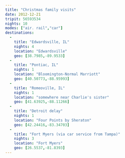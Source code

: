 ```yaml
---
title: "Christmas family visits"
date: 2012-12-21
tripit: 56593534
nights: 10
modes: ["air. rail","car"]
destinations:
  -
    title: "Edwardsville, IL"
    nights: 4
    location: "Edwardsville"
    geo: [38.7985,-89.9533]
  -
    title: "Pontiac, IL"
    nights: 1
    location: "Bloomington-Normal Marriott"
    geo: [40.50773,-88.95993]
  -
    title: "Romeoville, IL"
    nights: 1
    location: "somewhere near Charlie's sister"
    geo: [41.63925,-88.11266]
  -
    title: "Detroit delay"
    nights: 1
    location: "Four Points by Sheraton"
    geo: [42.24416,-83.34703]
  -
    title: "Fort Myers (via car service from Tampa)"
    nights: 3
    location: "Fort Myers"
    geo: [26.5537,-81.8393]
---
```



